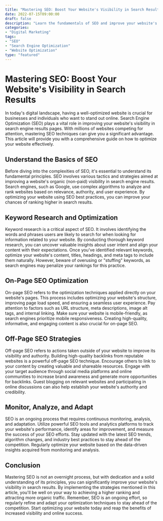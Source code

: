 ```yaml
--- 
title: "Mastering SEO: Boost Your Website's Visibility in Search Results"
date: 2022-07-15T09:00:00 
draft: false 
description: "Learn the fundamentals of SEO and improve your website's ranking in search engines."
categories: 
- "Digital Marketing"
tags: 
- "SEO"
- "Search Engine Optimization"
- "Website Optimization"
type: "featured"
--- 
```


# Mastering SEO: Boost Your Website's Visibility in Search Results

In today's digital landscape, having a well-optimized website is crucial for businesses and individuals who want to stand out online. Search Engine Optimization (SEO) plays a vital role in improving your website's visibility in search engine results pages. With millions of websites competing for attention, mastering SEO techniques can give you a significant advantage. This article will provide you with a comprehensive guide on how to optimize your website effectively.

## Understand the Basics of SEO

Before diving into the complexities of SEO, it's essential to understand its fundamental principles. SEO involves various tactics and strategies aimed at improving a website's organic (non-paid) visibility in search engine results. Search engines, such as Google, use complex algorithms to analyze and rank websites based on relevance, authority, and user experience. By optimizing your website using SEO best practices, you can improve your chances of ranking higher in search results.

## Keyword Research and Optimization

Keyword research is a critical aspect of SEO. It involves identifying the words and phrases users are likely to search for when looking for information related to your website. By conducting thorough keyword research, you can uncover valuable insights about user intent and align your content with their expectations. Once you've identified relevant keywords, optimize your website's content, titles, headings, and meta tags to include them naturally. However, beware of overusing or "stuffing" keywords, as search engines may penalize your rankings for this practice.

## On-Page SEO Optimization

On-page SEO refers to the optimization techniques applied directly on your website's pages. This process includes optimizing your website's structure, improving page load speed, and ensuring a seamless user experience. Pay attention to factors such as URL structure, meta descriptions, image alt tags, and internal linking. Make sure your website is mobile-friendly, as search engines prioritize mobile responsiveness. Creating high-quality, informative, and engaging content is also crucial for on-page SEO.

## Off-Page SEO Strategies

Off-page SEO refers to actions taken outside of your website to improve its visibility and authority. Building high-quality backlinks from reputable websites is a powerful off-page SEO technique. Encourage others to link to your content by creating valuable and shareable resources. Engage with your target audience through social media platforms and online communities to increase brand awareness and generate more opportunities for backlinks. Guest blogging on relevant websites and participating in online discussions can also help establish your website's authority and credibility.

## Monitor, Analyze, and Adapt

SEO is an ongoing process that requires continuous monitoring, analysis, and adaptation. Utilize powerful SEO tools and analytics platforms to track your website's performance, identify areas for improvement, and measure the success of your SEO efforts. Stay updated with the latest SEO trends, algorithm changes, and industry best practices to stay ahead of the competition. Regularly optimize your website based on the data-driven insights acquired from monitoring and analysis.

## Conclusion

Mastering SEO is not an overnight process, but with dedication and a solid understanding of its principles, you can significantly improve your website's visibility in search results. By implementing the strategies mentioned in this article, you'll be well on your way to achieving a higher ranking and attracting more organic traffic. Remember, SEO is an ongoing effort, so regularly refine and adapt your optimization techniques to stay ahead of the competition. Start optimizing your website today and reap the benefits of increased visibility and online success.
